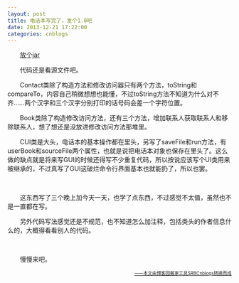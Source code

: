 ```yaml
---
layout: post
title: 电话本写完了，发个1.0吧
date: 2013-12-21 17:22:00
categories: cnblogs
---
```


<p>　　<a title="放个jar" href="http://files.cnblogs.com/JavaForNow/jContact.zip" target="_blank">放个jar</a></p>
<p>　　代码还是看源文件吧。</p>
<p>　　Contact类除了构造方法和修改访问器只有两个方法，toString和compareTo，内容自己稍微想想也能懂，不过toString方法不知道为什么对不齐&hellip;&hellip;两个汉字和三个汉字分别打印的话号码会差一个字符位置。</p>
<p>　　Book类除了构造修改访问方法，还有三个方法，增加联系人获取联系人和移除联系人，想了想还是没放进修改访问方法那堆里。</p>
<p>　　CUI类是大头，电话本的基本操作都在里头，另写了saveFile和run方法，有userBook和sourceFile两个属性，也就是说把电话本对象也保存在里头了。这么做的缺点就是将来写GUI的时候还得写不少重复代码，所以按说应该写个UI类用来被继承的，不过真写了GUI这破烂命令行界面基本也就能扔了，所以也罢。</p>
<p>&nbsp;</p>
<p>　　这东西写了三个晚上加今天一天，也学了点东西，不过感觉不太值，虽然也不是一直都在写。</p>
<p>　　另外代码写法感觉还是不规范，也不知道怎么加注释，包括类头的作者信息什么的，大概得看看别人的代码。</p>
<p>&nbsp;</p>
<p>　　慢慢来吧。</p>

<div align=right><a href="https://github.com/mlxy"><font size=1>——本文由博客园搬家工具SRBCnblogs转换而成</font></a></div>